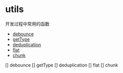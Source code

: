 # utils
开发过程中常用的函数

* [debounce](./src/debounce/README.md)
* [getType](./src/getType/README.md)
* [deduplication](./src/deduplication/README.md)
* [flat](./src/flat/README.md)
* [chunk](./src/chunk/README.md)

[] debounce
[] getType
[] deduplication
[] flat
[] chunk
